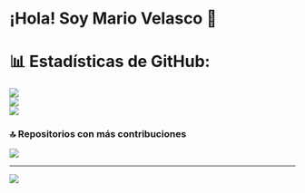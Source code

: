 # **¡Hola! Soy Mario Velasco 👋**

# 📊 Estadísticas de GitHub:
![](https://github-readme-stats.vercel.app/api?username=mariovelascodev&theme=shades-of-purple&hide_border=false&include_all_commits=true&count_private=false)<br/>
![](https://github-readme-streak-stats.herokuapp.com/?user=mariovelascodev&theme=shades-of-purple&hide_border=false)<br/>
![](https://github-readme-stats.vercel.app/api/top-langs/?username=mariovelascodev&theme=shades-of-purple&hide_border=false&include_all_commits=true&count_private=false&layout=compact)

### 🔝 Repositorios con más contribuciones
![](https://github-contributor-stats.vercel.app/api?username=mariovelascodev&limit=5&theme=onedark&combine_all_yearly_contributions=true)

---
[![](https://visitcount.itsvg.in/api?id=mariovelascodev&icon=0&color=6)](https://visitcount.itsvg.in)

<!-- Proudly created with GPRM ( https://gprm.itsvg.in ) -->
